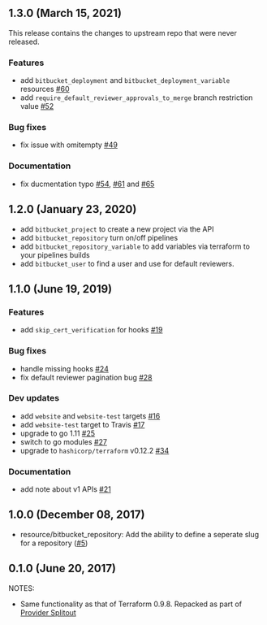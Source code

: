 ## 1.3.0 (March 15, 2021)

This release contains the changes to upstream repo that were never released.

### Features

* add `bitbucket_deployment` and `bitbucket_deployment_variable` resources [#60](https://github.com/hashicorp/terraform-provider-bitbucket/pull/60)
* add `require_default_reviewer_approvals_to_merge` branch restriction value [#52](https://github.com/hashicorp/terraform-provider-bitbucket/pull/52)

### Bug fixes

* fix issue with omitempty [#49](https://github.com/hashicorp/terraform-provider-bitbucket/pull/49)

### Documentation

* fix ducmentation typo [#54](https://github.com/hashicorp/terraform-provider-bitbucket/pull/54), [#61](https://github.com/hashicorp/terraform-provider-bitbucket/pull/61) and [#65](https://github.com/hashicorp/terraform-provider-bitbucket/pull/65)

## 1.2.0 (January 23, 2020)
* add `bitbucket_project` to create a new project via the API
* add `bitbucket_repository` turn on/off pipelines
* add `bitbucket_repository_variable` to add variables via terraform to your pipelines builds
* add `bitbucket_user` to find a user and use for default reviewers.

## 1.1.0 (June 19, 2019)

### Features

* add `skip_cert_verification` for hooks [#19](https://github.com/terraform-providers/terraform-provider-bitbucket/issues/19)

### Bug fixes

* handle missing hooks [#24](https://github.com/terraform-providers/terraform-provider-bitbucket/issues/24)
* fix default reviewer pagination bug [#28](https://github.com/terraform-providers/terraform-provider-bitbucket/issues/28)

### Dev updates

* add `website` and `website-test` targets [#16](https://github.com/terraform-providers/terraform-provider-bitbucket/issues/16)
* add `website-test` target to Travis [#17](https://github.com/terraform-providers/terraform-provider-bitbucket/issues/17)
* upgrade to go 1.11 [#25](https://github.com/terraform-providers/terraform-provider-bitbucket/issues/25)
* switch to go modules [#27](https://github.com/terraform-providers/terraform-provider-bitbucket/issues/27)
* upgrade to `hashicorp/terraform` v0.12.2 [#34](https://github.com/terraform-providers/terraform-provider-bitbucket/issues/34)

### Documentation

* add note about v1 APIs [#21](https://github.com/terraform-providers/terraform-provider-bitbucket/issues/21)

## 1.0.0 (December 08, 2017)

* resource/bitbucket_repository: Add the ability to define a seperate slug for a repository ([#5](https://github.com/terraform-providers/terraform-provider-bitbucket/issues/5))

## 0.1.0 (June 20, 2017)

NOTES:

* Same functionality as that of Terraform 0.9.8. Repacked as part of [Provider Splitout](https://www.hashicorp.com/blog/upcoming-provider-changes-in-terraform-0-10/)
